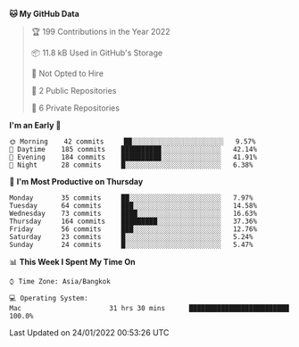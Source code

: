<!--START_SECTION:waka-->
**🐱 My GitHub Data** 

> 🏆 199 Contributions in the Year 2022
 > 
> 📦 11.8 kB Used in GitHub's Storage 
 > 
> 🚫 Not Opted to Hire
 > 
> 📜 2 Public Repositories 
 > 
> 🔑 6 Private Repositories  
 > 
**I'm an Early 🐤** 

```text
🌞 Morning    42 commits     ██░░░░░░░░░░░░░░░░░░░░░░░   9.57% 
🌆 Daytime    185 commits    ██████████░░░░░░░░░░░░░░░   42.14% 
🌃 Evening    184 commits    ██████████░░░░░░░░░░░░░░░   41.91% 
🌙 Night      28 commits     █░░░░░░░░░░░░░░░░░░░░░░░░   6.38%

```
📅 **I'm Most Productive on Thursday** 

```text
Monday       35 commits     ██░░░░░░░░░░░░░░░░░░░░░░░   7.97% 
Tuesday      64 commits     ███░░░░░░░░░░░░░░░░░░░░░░   14.58% 
Wednesday    73 commits     ████░░░░░░░░░░░░░░░░░░░░░   16.63% 
Thursday     164 commits    █████████░░░░░░░░░░░░░░░░   37.36% 
Friday       56 commits     ███░░░░░░░░░░░░░░░░░░░░░░   12.76% 
Saturday     23 commits     █░░░░░░░░░░░░░░░░░░░░░░░░   5.24% 
Sunday       24 commits     █░░░░░░░░░░░░░░░░░░░░░░░░   5.47%

```


📊 **This Week I Spent My Time On** 

```text
⌚︎ Time Zone: Asia/Bangkok

💻 Operating System: 
Mac                      31 hrs 30 mins      █████████████████████████   100.0%

```


 Last Updated on 24/01/2022 00:53:26 UTC
<!--END_SECTION:waka-->